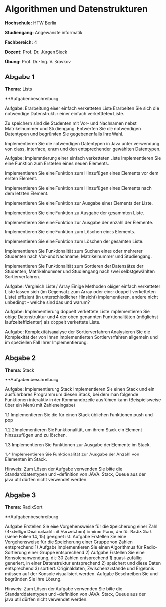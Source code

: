 # Algorithmen und Datenstrukturen

**Hochschule:** HTW Berlin

**Studiengang:** Angewandte informatik

**Fachbereich:** 4

**Dozent:** Prof. Dr. Jürgen Sieck

**Übung:** Prof. Dr.-Ing. V. Brovkov



## Abgabe 1

**Thema:** Lists

**Aufgabenbeschreibung

Aufgabe: Erarbeitung einer einfach verketteten Liste
Erarbeiten Sie sich die notwendige Datenstruktur einer einfach verkettteten Liste.

Zu speichern sind die Studenten mit Vor- und Nachnamen nebst Matrikelnummer und Studiengang. Entwerfen Sie die notwendigen Datentypen und begründen Sie gegebenenfalls Ihre Wahl.

Implementieren Sie die notwendigen Datentypen in Java unter verwendung von class, interface, enum und den entsprechenden gewählten Datentypen.

Aufgabe: Implemntierung einer einfach verketteten Liste
Implementieren Sie eine Funktion zum Erstellen eines neuen Elements.

Implementieren Sie eine Funktion zum Hinzufügen eines Elements vor dem ersten Element.

Implementieren Sie eine Funktion zum Hinzufügen eines Elements nach dem letzten Element.

Implementieren Sie eine Funktion zur Ausgabe eines Elements der Liste.

Implementieren Sie eine Funktion zu Ausgabe der gesammten Liste.

Implementieren Sie eine Funktion zur Ausgabe der Anzahl der Elemente.

Implementieren Sie eine Funktion zum Löschen eines Elements.

Implementieren Sie eine Funktion zum Löschen der gesamten Liste.

Implementieren Sie Funktionalität zum Suchen eines oder mehrerer Studenten nach Vor-und Nachname, Matrikelnummer und Studiengang.

Implementieren Sie Funktionalität zum Sortieren der Datensätze der Studenten, Matrikelnummer und Studiengang nach zwei selbstgewählten Sortierverfahren.

Aufgabe: Vergleich Liste / Array
Einige Methoden obiger einfach verketteter Liste lassen sich (im Gegensatz zum Array oder einer doppelt verketteten Liste) effizient (in unterschiedlicher Hinsicht) implementieren, andere nicht unbedingt - welche sind das und warum?

Aufgabe: Implementierung doppelt verkettete Liste
Implementieren Sie obige Datenstruktur und 4 der oben genannten Funktionalitäten (möglichst laufzeiteffizienter) als doppelt verkettete Liste.

Aufgabe: Komplexitätsanalyse der Sortierverfahren
Analysieren Sie die Komplexität der von Ihnen implementierten Sortierverfahren allgemein und im speziellen Fall Ihrer Implementierung.


## Abgabe 2

**Thema:** Stack

**Aufgabenbeschreibung

Aufgabe: Implementierung Stack
Implementieren Sie einen Stack und ein ausführbares Programm um diesen Stack, bei dem man folgende Funktionen interaktiv in der Kommandozeile ausführen kann (Beispielsweise über ein Menü mit Zahleneingabe)

1.1 Implementieren Sie die für einen Stack üblichen Funktionen push und pop

1.2 2Implementieren Sie Funktionalität, um ihrem Stack ein Element hinzuzufügen und zu löschen.

1.3 Implementieren Sie Funktionen zur Ausgabe der Elemente im Stack.

1.4 Implementieren Sie Funktionalität zur Ausgabe der Anzahl von Elementen im Stack.

Hinweis: Zum Lösen der Aufgabe verwenden Sie bitte die Standarddatentypen und –definition von JAVA. Stack, Queue aus der java.util dürfen nicht verwendet werden.


## Abgabe 3

**Thema:** RadixSort

**Aufgabenbeschreibung

Aufgabe Erstellen Sie eine Vorgehensweise für die Speicherung einer Zahl (4-stellige Dezimalzahl mit Vorzeichen) in einer Form, die für Radix Sort (siehe Folien 14, 15) geeignet ist.
Aufgabe Erstellen Sie eine Vorgehensweise für die Speicherung einer Gruppe von Zahlen entsprechend 1)
Aufgabe Implementieren Sie einen Algorithmus für Radix-Sortierung einer Gruppe entsprechend 2)
Aufgabe Erstellen Sie eine Konsolenanwendung, die 30 Zahlen entsprechend 1) quasi-zufällig generiert, in einer Datenstruktur entsprechend 2) speichert und diese Daten entsprechend 3) sortiert. Originaldaten, Zwischenzustände und Ergebnis müssen auf der Konsole visualisiert werden.
Aufgabe
Beschreiben Sie und begründen Sie Ihre Lösung.

Hinweis: Zum Lösen der Aufgabe verwenden Sie bitte die Standarddatentypen und –definition von JAVA. Stack, Queue aus der java.util dürfen nicht verwendet werden.
